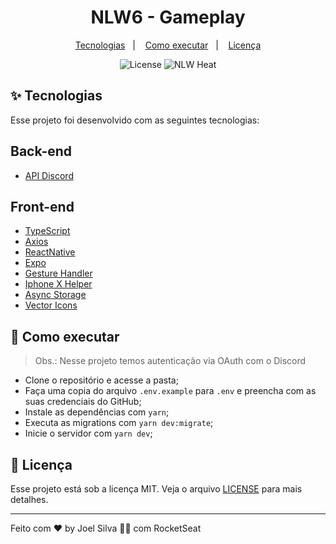<h1 align="center">NLW6 - Gameplay</h1>

<p align="center">
  <a href="#-tecnologias">Tecnologias</a>&nbsp;&nbsp;&nbsp;|&nbsp;&nbsp;&nbsp;
  <a href="#-como-executar">Como executar</a>&nbsp;&nbsp;&nbsp;|&nbsp;&nbsp;&nbsp;
  <a href="#-licença">Licença</a>
</p>

<p align="center">
  <img alt="License" src="https://img.shields.io/static/v1?label=license&message=MIT&color=8257E5&labelColor=000000">
  <img src="https://img.shields.io/static/v1?label=NLW&message=Heat&color=8257E5&labelColor=000000" alt="NLW Heat" />
</p>

## ✨ Tecnologias

Esse projeto foi desenvolvido com as seguintes tecnologias:
## Back-end
- [API Discord](https://discord.com/developers/docs/intro)

## Front-end
- [TypeScript](https://www.typescriptlang.org/)
- [Axios](https://axios-http.com/ptbr/docs/api_intro)
- [ReactNative](https://reactnative.dev/)
- [Expo](https://expo.dev/)
- [Gesture Handler](https://docs.swmansion.com/react-native-gesture-handler/)
- [Iphone X Helper](https://github.com/ptelad/react-native-iphone-x-helper)
- [Async Storage](https://react-native-async-storage.github.io/async-storage/docs/usage/)
- [Vector Icons](https://icons.expo.fyi/)


## 🚀 Como executar

> Obs.: Nesse projeto temos autenticação via OAuth com o Discord

- Clone o repositório e acesse a pasta;
- Faça uma copia do arquivo `.env.example` para `.env` e preencha com as suas credenciais do GitHub;
- Instale as dependências com `yarn`;
- Executa as migrations com `yarn dev:migrate`;
- Inicie o servidor com `yarn dev`;

## 📄 Licença

Esse projeto está sob a licença MIT. Veja o arquivo [LICENSE](LICENSE) para mais detalhes.

---

Feito com ♥ by Joel Silva 👋🏻 com RocketSeat
